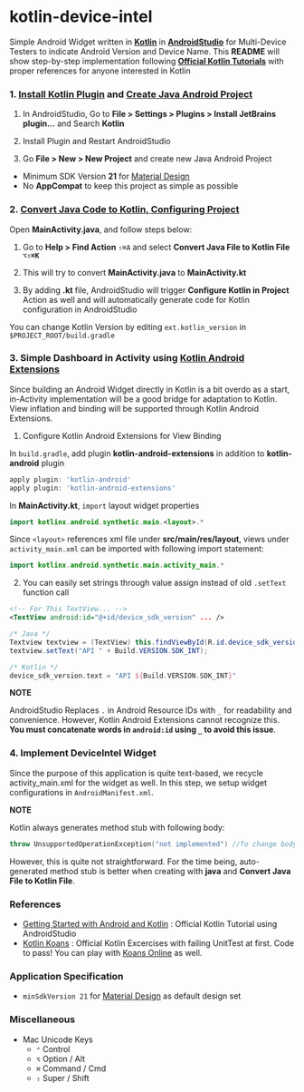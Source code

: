 # kotlin-device-intel

Simple Android Widget written in [**Kotlin**](https://kotlinlang.org/) in [**AndroidStudio**](https://developer.android.com/studio/index.html) for Multi-Device Testers to indicate Android Version and Device Name. This **README** will show step-by-step implementation following [**Official Kotlin Tutorials**](https://kotlinlang.org/docs/tutorials/kotlin-android.html) with proper references for anyone interested in Kotlin


### 1. [Install Kotlin Plugin](https://kotlinlang.org/docs/tutorials/kotlin-android.html#installing-the-kotlin-plugin) and [Create Java Android Project](https://kotlinlang.org/docs/tutorials/kotlin-android.html#creating-a-project)

1. In AndroidStudio, Go to **File > Settings > Plugins > Install JetBrains plugin…** and Search **Kotlin**

2. Install Plugin and Restart AndroidStudio

3. Go **File > New > New Project** and create new Java Android Project
  - Minimum SDK Version **21** for [Material Design](https://material.io/guidelines/)
  - No **AppCompat** to keep this project as simple as possible


### 2. [Convert Java Code to Kotlin, Configuring Project](https://kotlinlang.org/docs/tutorials/kotlin-android.html#configuring-kotlin-in-the-project)

Open **MainActivity.java**, and follow steps below:

1. Go to **Help > Find Action** `⇧⌘A` and select **Convert Java File to Kotlin File `⌥⇧⌘K`**

2. This will try to convert **MainActivity.java** to **MainActivity.kt**

3. By adding **.kt** file, AndroidStudio will trigger **Configure Kotlin in Project** Action as well and will automatically generate code for Kotlin configuration in AndroidStudio

You can change Kotlin Version by editing `ext.kotlin_version` in `$PROJECT_ROOT/build.gradle`

### 3. Simple Dashboard in Activity using [Kotlin Android Extensions](https://kotlinlang.org/docs/tutorials/android-plugin.html)

Since building an Android Widget directly in Kotlin is a bit overdo as a start, in-Activity implementation will be a good bridge for adaptation to Kotlin. View inflation and binding will be supported through Kotlin Android Extensions.

1. Configure Kotlin Android Extensions for View Binding

  In `build.gradle`, add plugin **kotlin-android-extensions** in addition to **kotlin-android** plugin

  ```groovy
  apply plugin: 'kotlin-android'
  apply plugin: 'kotlin-android-extensions'
  ```

  In **MainActivity.kt**, `import` layout widget properties

  ```kotlin
  import kotlinx.android.synthetic.main.<layout>.*
  ```

  Since `<layout>` references xml file under **src/main/res/layout**, views under `activity_main.xml` can be imported with following import statement:

  ```kotlin
  import kotlinx.android.synthetic.main.activity_main.*
  ```

2. You can easily set strings through value assign instead of old `.setText` function call

  ```xml
  <!-- For This TextView... -->
  <TextView android:id="@+id/device_sdk_version" ... />
  ```

  ```java
  /* Java */
  Textview textview = (TextView) this.findViewById(R.id.device_sdk_version);
  textview.setText("API " + Build.VERSION.SDK_INT);
  ```

  ```kotlin
  /* Kotlin */
  device_sdk_version.text = "API ${Build.VERSION.SDK_INT}"
  ```

**NOTE**

AndroidStudio Replaces `.` in Android Resource IDs with `_` for readability and convenience. However, Kotlin Android Extensions cannot recognize this. **You must concatenate words in `android:id` using `_` to avoid this issue**.

### 4. Implement DeviceIntel Widget

Since the purpose of this application is quite text-based, we recycle activity_main.xml for the widget as well. In this step, we setup widget configurations in `AndroidManifest.xml`.

**NOTE**

Kotlin always generates method stub with following body:

```kotlin
throw UnsupportedOperationException("not implemented") //To change body of created functions use File | Settings | File Templates.
```

However, this is quite not straightforward. For the time being, auto-generated method stub is better when creating with **java** and **Convert Java File to Kotlin File**.


### References

- [Getting Started with Android and Kotlin](https://kotlinlang.org/docs/tutorials/kotlin-android.html) : Official Kotlin Tutorial using AndroidStudio
- [Kotlin Koans](https://kotlinlang.org/docs/tutorials/koans.html) : Official Kotlin Excercises with failing UnitTest at first. Code to pass! You can play with [Koans Online](http://try.kotlinlang.org/#/Kotlin%20Koans/Introduction/Hello,%20world!/Task.kt) as well.


### Application Specification

- `minSdkVersion 21` for [Material Design](https://material.io/guidelines/) as default design set


### Miscellaneous

- Mac Unicode Keys
  - `⌃` Control
  - `⌥` Option / Alt
  - `⌘` Command / Cmd
  - `⇧` Super / Shift
